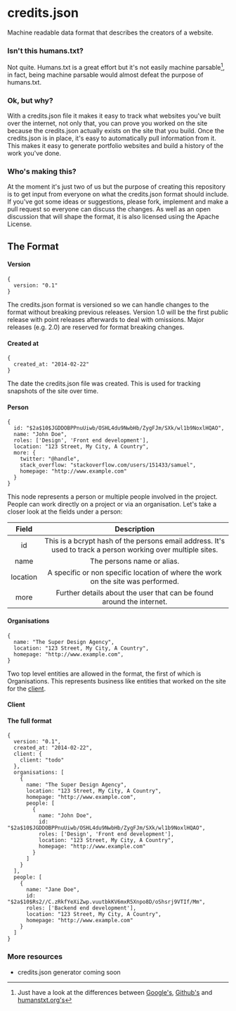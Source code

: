 # credits.json

Machine readable data format that describes the creators of a website.

### Isn't this humans.txt?

Not quite. Humans.txt is a great effort but it's not easily machine parsable[^different-humans-txt], in fact, being machine parsable would almost defeat the purpose of humans.txt.

[^different-humans-txt]: Just have a look at the differences between [Google's](https://www.google.com/humans.txt), [Github's](https://www.github.com/humans.txt) and [humanstxt.org's](http://humanstxt.org/humans.txt)

### Ok, but why?

With a credits.json file it makes it easy to track what websites you've built over the internet, not only that, you can prove you worked on the site because the credits.json actually exists on the site that you build. Once the credits.json is in place, it's easy to automatically pull information from it. This makes it easy to generate portfolio websites and build a history of the work you've done.

### Who's making this?

At the moment it's just two of us but the purpose of creating this repository is to get input from everyone on what the credits.json format should include. If you've got some ideas or suggestions, please fork, implement and make a pull request so everyone can discuss the changes. As well as an open discussion that will shape the format, it is also licensed using the Apache License.

## The Format

#### Version

```
{
  version: "0.1"
}
```

The credits.json format is versioned so we can handle changes to the format without breaking previous releases. Version 1.0 will be the first public release with point releases afterwards to deal with omissions. Major releases (e.g. 2.0) are reserved for format breaking changes.

#### Created at

```
{
  created_at: "2014-02-22"
}
```

The date the credits.json file was created. This is used for tracking snapshots of the site over time.

#### Person
```
{
  id: "$2a$10$JGDDOBPPnuUiwb/OSHL4du9NwbHb/ZygFJm/SXk/wl1b9NoxlHQAO",
  name: "John Doe",
  roles: ['Design', 'Front end development'],
  location: "123 Street, My City, A Country",
  more: {
    twitter: "@handle",
    stack_overflow: "stackoverflow.com/users/151433/samuel",
    homepage: "http://www.example.com"
  }
}
```

This node represents a person or multiple people involved in the project. People can work directly on a project or via an organisation. Let's take a closer look at the fields under a person:

| Field        | Description   |
| :-----------:|:-------------:|
| id           | This is a bcrypt hash of the persons email address. It's used to track a person working over multiple sites. |
| name         | The persons name or alias. |
| location     | A specific or non specific location of where the work on the site was performed. |
| more         | Further details about the user that can be found around the internet. |

#### Organisations

```
{
  name: "The Super Design Agency",
  location: "123 Street, My City, A Country",
  homepage: "http://www.example.com",
}
```

Two top level entities are allowed in the format, the first of which is Organisations. This represents business like entities that worked on the site for the [client](#client).

#### Client <a name="client"></a>

#### The full format
```
{
  version: "0.1",
  created_at: "2014-02-22",
  client: {
    client: "todo"
  },
  organisations: [
    {
      name: "The Super Design Agency",
      location: "123 Street, My City, A Country",
      homepage: "http://www.example.com",
      people: [
        {
          name: "John Doe",
          id: "$2a$10$JGDDOBPPnuUiwb/OSHL4du9NwbHb/ZygFJm/SXk/wl1b9NoxlHQAO",
          roles: ['Design', 'Front end development'],
          location: "123 Street, My City, A Country",
          homepage: "http://www.example.com"
        }
      ]
    }
  ],
  people: [
    {
      name: "Jane Doe",
      id: "$2a$10$Rs2//C.zRkfYeXiZwp.vuutbkKV6mxR5Xnpo8D/oShsrj9VTIf/Mm",
      roles: ['Backend end development'],
      location: "123 Street, My City, A Country",
      homepage: "http://www.example.com"
    }
  ]
}
```

### More resources

* credits.json generator coming soon
